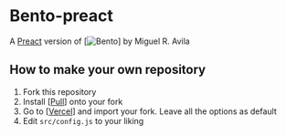 # Bento-preact

A [Preact](https://preactjs.com/) version of [![Bento](https://github.com/MiguelRAvila/Bento)] by Miguel R. Avila

## How to make your own repository

1. Fork this repository
2. Install [[Pull](https://github.com/apps/pull)] onto your fork
3. Go to [[Vercel](https://vercel.com/import/git)] and import your fork. Leave all the options as default
4. Edit `src/config.js` to your liking
 
